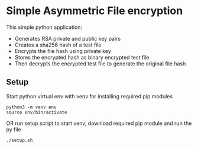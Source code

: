 # Simple Asymmetric File encryption

This simple python application:
- Generates RSA private and public key pairs
- Creates a sha256 hash of a test file
- Encrypts the file hash using private key 
- Stores the encrypted hash as binary encrypted test file
- Then decrypts the encrypted test file to generate the original file hash

## Setup

Start python virtual env with venv for installing required pip modules
```
python3 -m venv env
source env/bin/activate
```

OR run setup script to start venv, download required pip module and run the py file
```
./setup.sh
```


